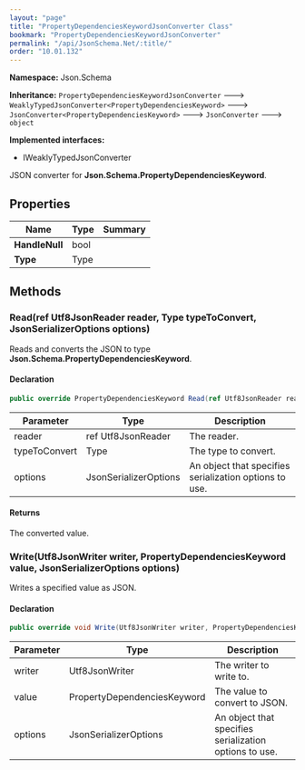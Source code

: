 ```yaml
---
layout: "page"
title: "PropertyDependenciesKeywordJsonConverter Class"
bookmark: "PropertyDependenciesKeywordJsonConverter"
permalink: "/api/JsonSchema.Net/:title/"
order: "10.01.132"
---
```

**Namespace:** Json.Schema

**Inheritance:**
`PropertyDependenciesKeywordJsonConverter`
 🡒 
`WeaklyTypedJsonConverter<PropertyDependenciesKeyword>`
 🡒 
`JsonConverter<PropertyDependenciesKeyword>`
 🡒 
`JsonConverter`
 🡒 
`object`

**Implemented interfaces:**

- IWeaklyTypedJsonConverter

JSON converter for **Json.Schema.PropertyDependenciesKeyword**.

## Properties

| Name | Type | Summary |
|---|---|---|
| **HandleNull** | bool |  |
| **Type** | Type |  |

## Methods

### Read(ref Utf8JsonReader reader, Type typeToConvert, JsonSerializerOptions options)

Reads and converts the JSON to type **Json.Schema.PropertyDependenciesKeyword**.

#### Declaration

```c#
public override PropertyDependenciesKeyword Read(ref Utf8JsonReader reader, Type typeToConvert, JsonSerializerOptions options)
```

| Parameter | Type | Description |
|---|---|---|
| reader | ref Utf8JsonReader | The reader. |
| typeToConvert | Type | The type to convert. |
| options | JsonSerializerOptions | An object that specifies serialization options to use. |


#### Returns

The converted value.

### Write(Utf8JsonWriter writer, PropertyDependenciesKeyword value, JsonSerializerOptions options)

Writes a specified value as JSON.

#### Declaration

```c#
public override void Write(Utf8JsonWriter writer, PropertyDependenciesKeyword value, JsonSerializerOptions options)
```

| Parameter | Type | Description |
|---|---|---|
| writer | Utf8JsonWriter | The writer to write to. |
| value | PropertyDependenciesKeyword | The value to convert to JSON. |
| options | JsonSerializerOptions | An object that specifies serialization options to use. |



